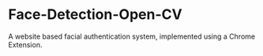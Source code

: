 # Face-Detection-Open-CV
A website based facial authentication system, implemented using a Chrome Extension.
